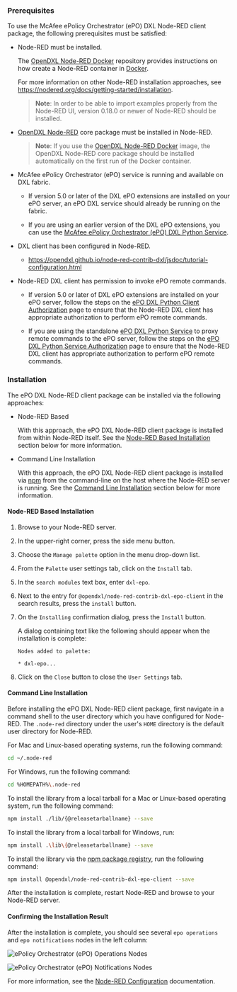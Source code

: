 ### Prerequisites

To use the McAfee ePolicy Orchestrator (ePO) DXL Node-RED client package, the
following prerequisites must be satisfied:

* Node-RED must be installed.

  The [OpenDXL Node-RED Docker](https://github.com/opendxl/opendxl-node-red-docker)
  repository provides instructions on how create a Node-RED container in
  [Docker](https://www.docker.com/).

  For more information on other Node-RED installation approaches, see
  <https://nodered.org/docs/getting-started/installation>.

  > **Note**: In order to be able to import examples properly from the Node-RED
  > UI, version 0.18.0 or newer of Node-RED should be installed.

* [OpenDXL Node-RED](https://github.com/opendxl/node-red-contrib-dxl) core
  package must be installed in Node-RED.

  > **Note**: If you use the
  > [OpenDXL Node-RED Docker](https://github.com/opendxl/opendxl-node-red-docker)
  > image, the OpenDXL Node-RED core package should be installed automatically
  > on the first run of the Docker container.

* McAfee ePolicy Orchestrator (ePO) service is running and available on DXL
  fabric.

  * If version 5.0 or later of the DXL ePO extensions are installed on your ePO
    server, an ePO DXL service should already be running on the fabric.

  * If you are using an earlier version of the DXL ePO extensions, you can use the
    [McAfee ePolicy Orchestrator (ePO) DXL Python Service](https://github.com/opendxl/opendxl-epo-service-python).

* DXL client has been configured in Node-RED.

  * <https://opendxl.github.io/node-red-contrib-dxl/jsdoc/tutorial-configuration.html>

* Node-RED DXL client has permission to invoke ePO remote commands.

  * If version 5.0 or later of DXL ePO extensions are installed on your ePO
    server, follow the steps on the
    [ePO DXL Python Client Authorization](https://opendxl.github.io/opendxl-epo-client-python/pydoc/authorization.html)
    page to ensure that the Node-RED DXL client has appropriate authorization to
    perform ePO remote commands.

  * If you are using the standalone
    [ePO DXL Python Service](https://github.com/opendxl/opendxl-epo-service-python)
    to proxy remote commands to the ePO server, follow the steps on the
    [ePO DXL Python Service Authorization](https://opendxl.github.io/opendxl-epo-service-python/pydoc/authorization.html#client-authorization)
    page to ensure that the Node-RED DXL client has appropriate authorization
    to perform ePO remote commands.

### Installation

The ePO DXL Node-RED client package can be installed via the following
approaches:

* Node-RED Based

  With this approach, the ePO DXL Node-RED client package is installed from
  within Node-RED itself. See the
  [Node-RED Based Installation](#node-red-based-installation) section below for
  more information.

* Command Line Installation

  With this approach, the ePO DXL Node-RED client package is installed via
  [npm](https://docs.npmjs.com/) from the command-line on the host where the
  Node-RED server is running. See the
  [Command Line Installation](#command-line-installation) section below for more
  information.

#### Node-RED Based Installation

1. Browse to your Node-RED server.

1. In the upper-right corner, press the side menu button.

1. Choose the `Manage palette` option in the menu drop-down list.

1. From the `Palette` user settings tab, click on the `Install` tab.

1. In the `search modules` text box, enter `dxl-epo`.

1. Next to the entry for `@opendxl/node-red-contrib-dxl-epo-client` in the
   search results, press the `install` button.

1. On the `Installing` confirmation dialog, press the `Install` button.

   A dialog containing text like the following should appear when the
   installation is complete:

   ```
   Nodes added to palette:

   * dxl-epo...
   ```

1. Click on the `Close` button to close the `User Settings` tab.

#### Command Line Installation

Before installing the ePO DXL Node-RED client package, first navigate in a
command shell to the user directory which you have configured for Node-RED. The
`.node-red` directory under the user's `HOME` directory is the default user
directory for Node-RED.

For Mac and Linux-based operating systems, run the following command:

```sh
cd ~/.node-red
```

For Windows, run the following command:

```sh
cd %HOMEPATH%\.node-red
```

To install the library from a local tarball for a Mac or Linux-based operating
system, run the following command:

```sh
npm install ./lib/{@releasetarballname} --save
```

To install the library from a local tarball for Windows, run:

```sh
npm install .\lib\{@releasetarballname} --save
```

To install the library via the
[npm package registry](https://www.npmjs.com/package/@opendxl/node-red-contrib-dxl-epo-client),
run the following command:

```sh
npm install @opendxl/node-red-contrib-dxl-epo-client --save
```

After the installation is complete, restart Node-RED and browse to your
Node-RED server.

#### Confirming the Installation Result

After the installation is complete, you should see several `epo operations` and
`epo notifications` nodes in the left column:

![ePolicy Orchestrator (ePO) Operations Nodes](images/epo-operations-nodes.png)

![ePolicy Orchestrator (ePO) Notifications Nodes](images/epo-notifications-nodes.png)

For more information, see the
[Node-RED Configuration](https://nodered.org/docs/configuration) documentation.
